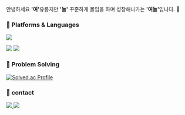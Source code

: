 
<p>
  안녕하세요 <b>'여'</b>유롭지만 <b>'늘'</b> 꾸준하게 몰입을 하며 성장해나가는 <b>'여늘'</b>입니다. 🚀
</p>


### 📌 Platforms & Languages
<p>
  <img src="https://img.shields.io/badge/spring-6DB33F?style=for-the-badge&logo=spring&logoColor=white"> 
</p>
<p>
  <img src="https://img.shields.io/badge/java-007396?style=for-the-badge&logo=java&logoColor=white">
  <img src="https://img.shields.io/badge/javascript-F7DF1E?style=for-the-badge&logo=javascript&logoColor=black">
</p>


### 📌 Problem Solving
[![Solved.ac Profile](http://mazassumnida.wtf/api/v2/generate_badge?boj=yeonuel)](https://solved.ac/yeonuel/)


### 📌 contact 

<p>
  <a href="https://yeoneul-tech.tistory.com/" target="_blank"><img src="https://img.shields.io/badge/tistory-000000?style=for-the-badge&logo=tistory&logoColor=white"> 
  <a href="mailto:qwefghnm1212@gmail.com" target="_blank"><img src="https://img.shields.io/badge/gmail-EA4335?style=for-the-badge&logo=tistory&logoColor=white"> 
</p>




